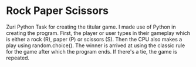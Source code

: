 # Rock Paper Scissors
Zuri Python Task for creating the titular game. I made use of Python in creating the program. First, the player or user types in their gameplay which is either a rock (R), paper (P) or scissors (S). Then the CPU also makes a play using random.choice(). The winner is arrived at using the classic rule for the game after which the program ends. If there's a tie, the game is repeated.
